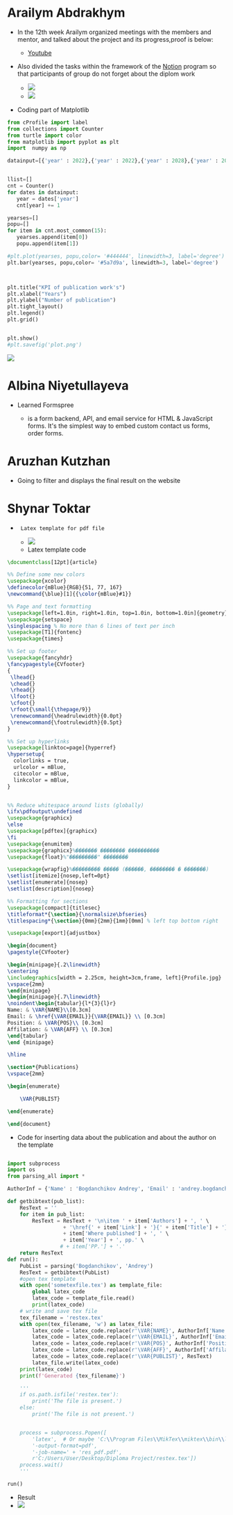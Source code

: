 # Arailym Abdrakhym
*    In the 12th week Arailym organized meetings with the members and mentor, and talked about the project and its progress,proof is below:
      + [Youtube]()

*   Also divided the tasks within the framework of the [Notion](https://www.notion.so/c96f404fd204448ca2ba0e2da8b3b767?v=3b7a048427274732b44eaa8537c5ba3e) program so that participants of group do not forget about the diplom work
    + ![](https://github.com/SuleymanDemirelKazakhstan/diploma-project-april/blob/main/Diploma%20Document/figures/12.png)
    + ![](https://github.com/SuleymanDemirelKazakhstan/diploma-project-april/blob/main/Diploma%20Document/figures/12_1.png)

   * Coding part of Matplotlib
 ````py
 from cProfile import label
from collections import Counter
from turtle import color
from matplotlib import pyplot as plt
import  numpy as np

datainput=[{'year' : 2022},{'year' : 2022},{'year' : 2028},{'year' : 2028},{'year' : 2029},{'year' : 2023},{'year' : 2021},{'year' : 2020},{'year' : 2021}, {'year' : 2018},{'year' : 2019},{'year' : 2021},{'year' : 2020},{'year' : 2022}]


llist=[]
cnt = Counter()
for dates in datainput:
    year = dates['year']
    cnt[year] += 1

yearses=[]
popu=[]
for item in cnt.most_common(15):
    yearses.append(item[0])
    popu.append(item[1])

#plt.plot(yearses, popu,color= '#444444', linewidth=3, label='degree')
plt.bar(yearses, popu,color= '#5a7d9a', linewidth=3, label='degree')



plt.title("KPI of publication work's")
plt.xlabel("Years")
plt.ylabel("Number of publication")
plt.tight_layout()
plt.legend()
plt.grid() 


plt.show()
#plt.savefig('plot.png')
 ````
   ![](https://github.com/SuleymanDemirelKazakhstan/diploma-project-april/blob/main/Diploma%20Document/figures/matplotlibres.jpg)
      

# Albina Niyetullayeva
* Learned Formspree
  
   * is a form backend, API, and email service for HTML & JavaScript forms. It's the simplest way to embed custom contact us forms, order forms.
# Aruzhan Kutzhan

* Going to filter and displays the final result on the website


# Shynar Toktar
*      Latex template for pdf file
  
   + ![](https://github.com/SuleymanDemirelKazakhstan/diploma-project-april/blob/main/Diploma%20Document/figures/Sh_1.jpg)
   + Latex template code
````latex
\documentclass[12pt]{article}

%% Define some new colors
\usepackage{xcolor}
\definecolor{mBlue}{RGB}{51, 77, 167}
\newcommand{\blue}[1]{{\color{mBlue}#1}}

%% Page and text formatting
\usepackage[left=1.0in, right=1.0in, top=1.0in, bottom=1.0in]{geometry} % margins
\usepackage{setspace}
\singlespacing % No more than 6 lines of text per inch
\usepackage[T1]{fontenc}
\usepackage{times}

%% Set up footer
\usepackage{fancyhdr}
\fancypagestyle{CVfooter}
{
 \lhead{}
 \chead{}
 \rhead{}
 \lfoot{}
 \cfoot{}
 \rfoot{\small{\thepage/9}}
 \renewcommand{\headrulewidth}{0.0pt}
 \renewcommand{\footrulewidth}{0.5pt}
}

%% Set up hyperlinks
\usepackage[linktoc=page]{hyperref}
\hypersetup{
  colorlinks = true,
  urlcolor = mBlue,
  citecolor = mBlue,
  linkcolor = mBlue,
}


%% Reduce whitespace around lists (globally)
\ifx\pdfoutput\undefined
\usepackage{graphicx}
\else
\usepackage[pdftex]{graphicx}
\fi
\usepackage{enumitem}
\usepackage{graphicx}%������� �������� ����������
\usepackage{float}%"���������" ��������

\usepackage{wrapfig}%��������� ����� (������, �������� � �������)
\setlist[itemize]{nosep,left=0pt}
\setlist[enumerate]{nosep}
\setlist[description]{nosep}

%% Formatting for sections
\usepackage[compact]{titlesec}
\titleformat*{\section}{\normalsize\bfseries}
\titlespacing*{\section}{0mm}{2mm}{1mm}[0mm] % left top bottom right

\usepackage[export]{adjustbox}

\begin{document}
\pagestyle{CVfooter}

\begin{minipage}{.2\linewidth}
\centering
\includegraphics[width = 2.25cm, height=3cm,frame, left]{Profile.jpg}
\vspace{2mm}
\end{minipage}
\begin{minipage}{.7\linewidth}
\noindent\begin{tabular}{l*{3}{l}r}
Name: & \VAR{NAME}\\[0.3cm]
Email: & \href{\VAR{EMAIL}}{\VAR{EMAIL}} \\ [0.3cm]
Position: & \VAR{POS}\\ [0.3cm]
Affilation: & \VAR{AFF} \\ [0.3cm]
\end{tabular}
\end {minipage}

\hline

\section*{Publications}
\vspace{2mm}

\begin{enumerate}

    \VAR{PUBLIST}

\end{enumerate}

\end{document}
````
   + Code for inserting data about the publication and about the author on the template

````py

import subprocess
import os
from parsing_all import *

AuthorInf = {'Name' : 'Bogdanchikov Andrey', 'Email' : 'andrey.bogdanchikov@sdu.edu.kz', 'Position':'Associate Professor in Computer Sciences Department', 'Affilation':'Suleyman Demirel University'}

def getbibtext(pub_list):
    ResText = ''
    for item in pub_list:
        ResText = ResText + '\n\item ' + item['Authors'] + ', ' \
                  + '\href{' + item['Link'] + '}{' + item['Title'] + '}, '\
                  + item['Where published'] + ', ' \
                  + item['Year'] + ', pp.' \
                 # + item['PP.'] + '.'
    return ResText
def run():
    PubList = parsing('Bogdanchikov', 'Andrey')
    ResText = getbibtext(PubList)
    #open tex template
    with open('sometexfile.tex') as template_file:
        global latex_code
        latex_code = template_file.read()
        print(latex_code)
    # write and save tex file
    tex_filename = 'restex.tex'
    with open(tex_filename, 'w') as latex_file:
        latex_code = latex_code.replace(r'\VAR{NAME}', AuthorInf['Name'])
        latex_code = latex_code.replace(r'\VAR{EMAIL}', AuthorInf['Email'])
        latex_code = latex_code.replace(r'\VAR{POS}', AuthorInf['Position'])
        latex_code = latex_code.replace(r'\VAR{AFF}', AuthorInf['Affilation'])
        latex_code = latex_code.replace(r'\VAR{PUBLIST}', ResText)
        latex_file.write(latex_code)
    print(latex_code)
    print(f'Generated {tex_filename}')

    '''
    if os.path.isfile('restex.tex'):
        print('The file is present.')
    else:
        print('The file is not present.')


    process = subprocess.Popen([
        'latex',  # Or maybe 'C:\\Program Files\\MikTex\\miktex\\bin\\latex.exe
        '-output-format=pdf',
        '-job-name=' + 'res_pdf.pdf',
        r'C:/Users/User/Desktop/Diploma Project/restex.tex'])
    process.wait()
    '''

run()
````
+ Result
+ ![](https://github.com/SuleymanDemirelKazakhstan/diploma-project-april/blob/main/Diploma%20Document/figures/Sh_2.jpg)
